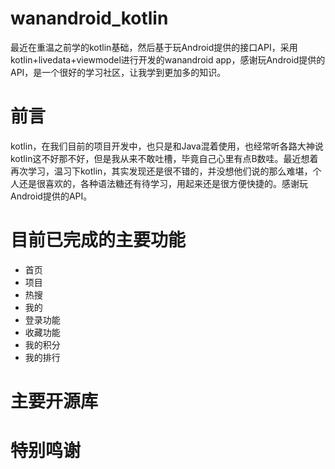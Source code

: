 # wanandroid_kotlin
最近在重温之前学的kotlin基础，然后基于玩Android提供的接口API，采用kotlin+livedata+viewmodel进行开发的wanandroid app，感谢玩Android提供的API，是一个很好的学习社区，让我学到更加多的知识。
# 前言
kotlin，在我们目前的项目开发中，也只是和Java混着使用，也经常听各路大神说kotlin这不好那不好，但是我从来不敢吐槽，毕竟自己心里有点B数哇。最近想着再次学习，温习下kotlin，其实发现还是很不错的，并没想他们说的那么难堪，个人还是很喜欢的，各种语法糖还有待学习，用起来还是很方便快捷的。感谢玩Android提供的API。
# 目前已完成的主要功能
* 首页
* 项目
* 热搜
* 我的
* 登录功能
* 收藏功能
* 我的积分
* 我的排行

# 主要开源库



# 特别鸣谢

